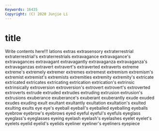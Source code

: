 ```yaml
---
Keywords: 16435
Copyright: (C) 2020 Junjie Li
---
```


# title

Write contents here!!!
lations 
extras 
extrasensory 
extraterrestrial 
extraterrestrial's 
extraterrestrials 
extravagance
extravagance's 
extravagances 
extravagant 
extravagantly 
extravaganza 
extravaganza's 
extravaganzas 
extravert 
extravert's 
extraverted
extraverts 
extreme 
extreme's 
extremely 
extremer 
extremes 
extremest 
extremism 
extremism's 
extremist
extremist's 
extremists 
extremities 
extremity 
extremity's 
extricate 
extricated 
extricates 
extricating 
extrication
extrication's 
extrinsic 
extrinsically 
extroversion 
extroversion's 
extrovert 
extrovert's 
extroverted 
extroverts 
extrude
extruded 
extrudes 
extruding 
extrusion 
extrusion's 
extrusions 
exuberance 
exuberance's 
exuberant 
exuberantly
exude 
exuded 
exudes 
exuding 
exult 
exultant 
exultantly 
exultation 
exultation's 
exulted
exulting 
exults 
eye 
eye's 
eyeball 
eyeball's 
eyeballed 
eyeballing 
eyeballs 
eyebrow
eyebrow's 
eyebrows 
eyed 
eyeful 
eyeful's 
eyefuls 
eyeglass 
eyeglass's 
eyeglasses 
eyeing
eyelash 
eyelash's 
eyelashes 
eyelet 
eyelet's 
eyelets 
eyelid 
eyelid's 
eyelids 
eyeliner
eyeliner's 
eyeliners 
eyepiece 
